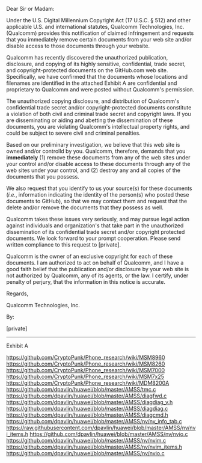 Dear Sir or Madam:

Under the U.S. Digital Millennium Copyright Act (17 U.S.C. § 512) and other applicable U.S. and international statutes, Qualcomm Technologies, Inc. (Qualcomm) provides this notification of claimed infringement and requests that you immediately remove certain documents from your web site and/or disable access to those documents through your website.

Qualcomm has recently discovered the unauthorized publication, disclosure, and copying of its highly sensitive, confidential, trade secret, and copyright-protected documents on the GitHub.com web site. Specifically, we have confirmed that the documents whose locations and filenames are identified in the attached Exhibit A are confidential and proprietary to Qualcomm and were posted without Qualcomm's permission.

The unauthorized copying disclosure, and distribution of Qualcomm's confidential trade secret and/or copyright-protected documents constitute a violation of both civil and criminal trade secret and copyright laws. If you are disseminating or aiding and abetting the dissemination of these documents, you are violating Qualcomm's intellectual property rights, and could be subject to severe civil and criminal penalties.

Based on our preliminary investigation, we believe that this web site is owned and/or controlld by you. Qualcomm, therefore, demands that you **immediately** (1) remove these documents from any of the web sites under your control and/or disable access to these documents through any of the web sites under your control, and (2) destroy any and all copies of the documents that you possess.

We also request that you identify to us your source(s) for these documents (*i.e.*, information indicating the identity of the person(s) who posted these documents to GitHub), so that we may contact them and request that the delete and/or remove the documents that they possess as well.

Qualcomm takes these issues very seriously, and may pursue legal action against individuals and organization's that take part in the unauthorized dissemination of its confidential trade secret and/or copyright protected documents. We look forward to your prompt cooperation. Please send written compliance to this request to [private].

Qualcomm is the owner of an exclusive copyright for each of these documents. I am authorized to act on behalf of Qualcomm, and I have a good faith belief that the publication and/or disclosure by your web site is not authorized by Qualcomm, any of its agents, or the law. I certify, under penalty of perjury, that the information in this notice is accurate.

Regards, 

Qualcomm Technologies, Inc.

By:

[private]

---

Exhibit A

https://github.com/CryptoPunk/Phone_research/wiki/MSM8960
https://github.com/CryptoPunk/Phone_research/wiki/MSM8260
https://github.com/CryptoPunk/Phone_research/wiki/MSM7000
https://github.com/CryptoPunk/Phone_research/wiki/MSM7x25
https://github.com/CryptoPunk/Phone_research/wiki/MDM8200A
https://github.com/dpavlin/huawei/blob/master/AMSS/tmc.c
https://github.com/dpavlin/huawei/blob/master/AMSS/diagfwd.c
https://github.com/dpavlin/huawei/blob/master/AMSS/diagdiag_v.h
https://github.com/dpavlin/huawei/blob/master/AMSS/diagdiag.c
https://github.com/dpavlin/huawei/blob/master/AMSS/diagcmd.h
https://github.com/dpavlin/huawei/blob/master/AMSS/nv/nv_info_tab.c
https://raw.githubusercontent.com/dpavlin/huawei/blob/master/AMSS/nv/nvi_items.h
https://github.com/dpavlin/huawei/blob/master/AMSS/nv/nvio.c
https://github.com/dpavlin/huawei/blob/master/AMSS/nv/nvim.c
https://github.com/dpavlin/huawei/blob/master/AMSS/nv/nvim_items.h
https://github.com/dpavlin/huawei/blob/master/AMSS/nv/nvio.c
